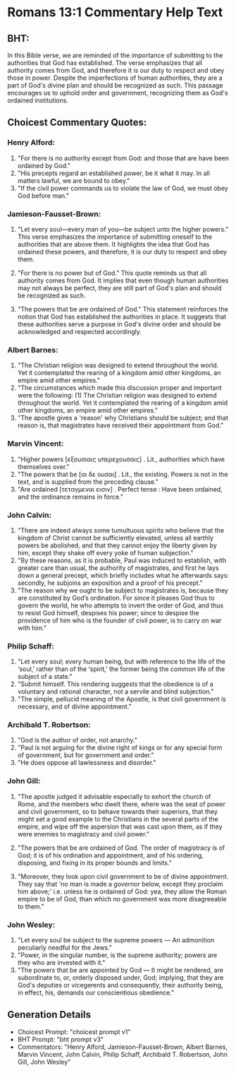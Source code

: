 # Romans 13:1 Commentary Help Text

## BHT:
In this Bible verse, we are reminded of the importance of submitting to the authorities that God has established. The verse emphasizes that all authority comes from God, and therefore it is our duty to respect and obey those in power. Despite the imperfections of human authorities, they are a part of God's divine plan and should be recognized as such. This passage encourages us to uphold order and government, recognizing them as God's ordained institutions.

## Choicest Commentary Quotes:
### Henry Alford:
1. "For there is no authority except from God: and those that are have been ordained by God." 
2. "His precepts regard an established power, be it what it may. In all matters lawful, we are bound to obey." 
3. "If the civil power commands us to violate the law of God, we must obey God before man."

### Jamieson-Fausset-Brown:
1. "Let every soul—every man of you—be subject unto the higher powers." This verse emphasizes the importance of submitting oneself to the authorities that are above them. It highlights the idea that God has ordained these powers, and therefore, it is our duty to respect and obey them.

2. "For there is no power but of God." This quote reminds us that all authority comes from God. It implies that even though human authorities may not always be perfect, they are still part of God's plan and should be recognized as such.

3. "The powers that be are ordained of God." This statement reinforces the notion that God has established the authorities in place. It suggests that these authorities serve a purpose in God's divine order and should be acknowledged and respected accordingly.

### Albert Barnes:
1. "The Christian religion was designed to extend throughout the world. Yet it contemplated the rearing of a kingdom amid other kingdoms, an empire amid other empires."
2. "The circumstances which made this discussion proper and important were the following: (1) The Christian religion was designed to extend throughout the world. Yet it contemplated the rearing of a kingdom amid other kingdoms, an empire amid other empires."
3. "The apostle gives a 'reason' why Christians should be subject; and that reason is, that magistrates have received their appointment from God."

### Marvin Vincent:
1. "Higher powers [εξουσιαις υπερεχουσαις] . Lit., authorities which have themselves over." 
2. "The powers that be [αι δε ουσαι] . Lit., the existing. Powers is not in the text, and is supplied from the preceding clause." 
3. "Are ordained [τεταγμεναι εισιν] . Perfect tense : Have been ordained, and the ordinance remains in force."

### John Calvin:
1. "There are indeed always some tumultuous spirits who believe that the kingdom of Christ cannot be sufficiently elevated, unless all earthly powers be abolished, and that they cannot enjoy the liberty given by him, except they shake off every yoke of human subjection."
2. "By these reasons, as it is probable, Paul was induced to establish, with greater care than usual, the authority of magistrates, and first he lays down a general precept, which briefly includes what he afterwards says: secondly, he subjoins an exposition and a proof of his precept."
3. "The reason why we ought to be subject to magistrates is, because they are constituted by God’s ordination. For since it pleases God thus to govern the world, he who attempts to invert the order of God, and thus to resist God himself, despises his power; since to despise the providence of him who is the founder of civil power, is to carry on war with him."

### Philip Schaff:
1. "Let every soul; every human being, but with reference to the life of the ‘soul,’ rather than of the ‘spirit,’ the former being the common life of the subject of a state."
2. "Submit himself. This rendering suggests that the obedience is of a voluntary and rational character, not a servile and blind subjection."
3. "The simple, pellucid meaning of the Apostle, is that civil government is necessary, and of divine appointment."

### Archibald T. Robertson:
1. "God is the author of order, not anarchy."
2. "Paul is not arguing for the divine right of kings or for any special form of government, but for government and order."
3. "He does oppose all lawlessness and disorder."

### John Gill:
1. "The apostle judged it advisable especially to exhort the church of Rome, and the members who dwelt there, where was the seat of power and civil government, so to behave towards their superiors, that they might set a good example to the Christians in the several parts of the empire, and wipe off the aspersion that was cast upon them, as if they were enemies to magistracy and civil power."

2. "The powers that be are ordained of God. The order of magistracy is of God; it is of his ordination and appointment, and of his ordering, disposing, and fixing in its proper bounds and limits."

3. "Moreover, they look upon civil government to be of divine appointment. They say that 'no man is made a governor below, except they proclaim him above;' i.e. unless he is ordained of God: yea, they allow the Roman empire to be of God, than which no government was more disagreeable to them."



### John Wesley:
1. "Let every soul be subject to the supreme powers — An admonition peculiarly needful for the Jews."
2. "Power, in the singular number, is the supreme authority; powers are they who are invested with it."
3. "The powers that be are appointed by God — It might be rendered, are subordinate to, or, orderly disposed under, God; implying, that they are God's deputies or vicegerents and consequently, their authority being, in effect, his, demands our conscientious obedience."


## Generation Details
- Choicest Prompt: "choicest prompt v1"
- BHT Prompt: "bht prompt v3"
- Commentators: "Henry Alford, Jamieson-Fausset-Brown, Albert Barnes, Marvin Vincent, John Calvin, Philip Schaff, Archibald T. Robertson, John Gill, John Wesley"
